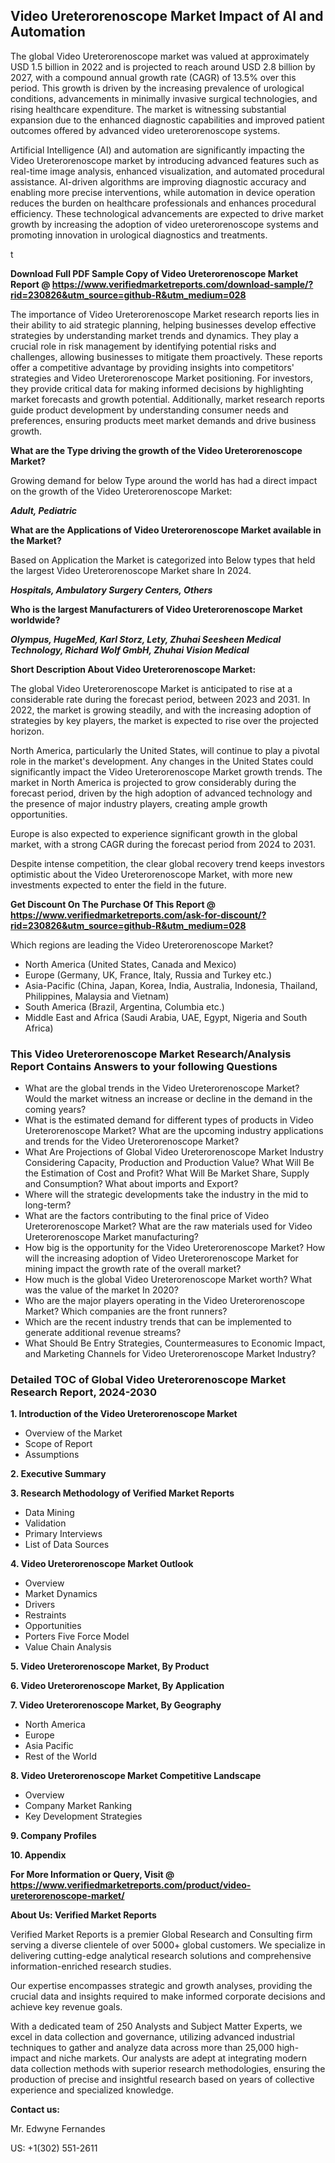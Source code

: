 <h2>Video Ureterorenoscope Market Impact of AI and Automation</h2><p>The global Video Ureterorenoscope market was valued at approximately USD 1.5 billion in 2022 and is projected to reach around USD 2.8 billion by 2027, with a compound annual growth rate (CAGR) of 13.5% over this period. This growth is driven by the increasing prevalence of urological conditions, advancements in minimally invasive surgical technologies, and rising healthcare expenditure. The market is witnessing substantial expansion due to the enhanced diagnostic capabilities and improved patient outcomes offered by advanced video ureterorenoscope systems.</p><p>Artificial Intelligence (AI) and automation are significantly impacting the Video Ureterorenoscope market by introducing advanced features such as real-time image analysis, enhanced visualization, and automated procedural assistance. AI-driven algorithms are improving diagnostic accuracy and enabling more precise interventions, while automation in device operation reduces the burden on healthcare professionals and enhances procedural efficiency. These technological advancements are expected to drive market growth by increasing the adoption of video ureterorenoscope systems and promoting innovation in urological diagnostics and treatments.</p>t</p><p id="" class=""><strong>Download Full PDF Sample Copy of Video Ureterorenoscope Market Report @ <a href="https://www.verifiedmarketreports.com/download-sample/?rid=230826&utm_source=github-R&utm_medium=028" target="_blank">https://www.verifiedmarketreports.com/download-sample/?rid=230826&utm_source=github-R&utm_medium=028</a></strong></p><p>The importance of&nbsp;Video Ureterorenoscope Market research reports lies in their ability to aid strategic planning, helping businesses develop effective strategies by understanding market trends and dynamics. They play a crucial role in risk management by identifying potential risks and challenges, allowing businesses to mitigate them proactively. These reports offer a competitive advantage by providing insights into competitors' strategies and Video Ureterorenoscope Market positioning. For investors, they provide critical data for making informed decisions by highlighting market forecasts and growth potential. Additionally, market research reports guide product development by understanding consumer needs and preferences, ensuring products meet market demands and drive business growth.</p><p><strong>What are the&nbsp;Type driving the growth of the Video Ureterorenoscope Market?</strong></p><p id="" class="">Growing demand for below Type around the world has had a direct impact on the growth of the Video Ureterorenoscope Market:</p><em><strong>Adult, Pediatric</strong></em></p><strong>What are the&nbsp;Applications&nbsp;of Video Ureterorenoscope Market available in the Market?</strong></p><p id="" class="">Based on Application the Market is categorized into Below types that held the largest Video Ureterorenoscope Market share In 2024.</p><em><strong>Hospitals, Ambulatory Surgery Centers, Others</strong></em></p><strong>Who is the largest Manufacturers of Video Ureterorenoscope Market worldwide?</strong></p><p><em><strong>Olympus, HugeMed, Karl Storz, Lety, Zhuhai Seesheen Medical Technology, Richard Wolf GmbH, Zhuhai Vision Medical</strong></em></p><p id="" class=""><strong>Short Description About Video Ureterorenoscope Market:</strong></p><p>The global Video Ureterorenoscope Market is anticipated to rise at a considerable rate during the forecast period, between 2023 and 2031. In 2022, the market is growing steadily, and with the increasing adoption of strategies by key players, the market is expected to rise over the projected horizon.</p><p>North America, particularly the United States, will continue to play a pivotal role in the market's development. Any changes in the United States could significantly impact the Video Ureterorenoscope Market growth trends. The market in North America is projected to grow considerably during the forecast period, driven by the high adoption of advanced technology and the presence of major industry players, creating ample growth opportunities.</p><p>Europe is also expected to experience significant growth in the global market, with a strong CAGR during the forecast period from 2024 to 2031.</p><p>Despite intense competition, the clear global recovery trend keeps investors optimistic about the Video Ureterorenoscope Market, with more new investments expected to enter the field in the future.</p><p id="" class=""><strong>Get Discount On The Purchase Of This Report @ <a href="https://www.verifiedmarketreports.com/ask-for-discount/?rid=230826&utm_source=github-R&utm_medium=028" target="_blank">https://www.verifiedmarketreports.com/ask-for-discount/?rid=230826&utm_source=github-R&utm_medium=028</a></strong></p>Which regions are leading the Video Ureterorenoscope Market?</p><ul><li>North America (United States, Canada and Mexico)</li><li>Europe (Germany, UK, France, Italy, Russia and Turkey etc.)</li><li>Asia-Pacific (China, Japan, Korea, India, Australia, Indonesia, Thailand, Philippines, Malaysia and Vietnam)</li><li>South America (Brazil, Argentina, Columbia etc.)</li><li>Middle East and Africa (Saudi Arabia, UAE, Egypt, Nigeria and South Africa)</li></ul><h3 id="" class="">This Video Ureterorenoscope Market Research/Analysis Report Contains Answers to your following Questions</h3><ul><li>What are the global trends in the Video Ureterorenoscope Market? Would the market witness an increase or decline in the demand in the coming years?</li><li>What is the estimated demand for different types of products in Video Ureterorenoscope Market? What are the upcoming industry applications and trends for the Video Ureterorenoscope Market?</li><li>What Are Projections of Global Video Ureterorenoscope Market Industry Considering Capacity, Production and Production Value? What Will Be the Estimation of Cost and Profit? What Will Be Market Share, Supply and Consumption? What about imports and Export?</li><li>Where will the strategic developments take the industry in the mid to long-term?</li><li>What are the factors contributing to the final price of Video Ureterorenoscope Market? What are the raw materials used for Video Ureterorenoscope Market manufacturing?</li><li>How big is the opportunity for the Video Ureterorenoscope Market? How will the increasing adoption of Video Ureterorenoscope Market for mining impact the growth rate of the overall market?</li><li>How much is the global Video Ureterorenoscope Market worth? What was the value of the market In 2020?</li><li>Who are the major players operating in the Video Ureterorenoscope Market? Which companies are the front runners?</li><li>Which are the recent industry trends that can be implemented to generate additional revenue streams?</li><li>What Should Be Entry Strategies, Countermeasures to Economic Impact, and Marketing Channels for Video Ureterorenoscope Market Industry?</li></ul><h3 id="" class="">Detailed TOC of Global Video Ureterorenoscope Market Research Report, 2024-2030</h3><p id="" class=""><strong>1. Introduction of the Video Ureterorenoscope Market</strong></p><ul><li>Overview of the Market</li><li>Scope of Report</li><li>Assumptions</li></ul><p id="" class=""><strong>2. Executive Summary</strong></p><p id="" class=""><strong>3. Research Methodology of Verified Market Reports</strong></p><ul><li>Data Mining</li><li>Validation</li><li>Primary Interviews</li><li>List of Data Sources</li></ul><p id="" class=""><strong>4. Video Ureterorenoscope Market Outlook</strong></p><ul><li>Overview</li><li>Market Dynamics</li><li>Drivers</li><li>Restraints</li><li>Opportunities</li><li>Porters Five Force Model</li><li>Value Chain Analysis</li></ul><p id="" class=""><strong>5. Video Ureterorenoscope Market, By Product</strong></p><p id="" class=""><strong>6. Video Ureterorenoscope Market, By Application</strong></p><p id="" class=""><strong>7. Video Ureterorenoscope Market, By Geography</strong></p><ul><li>North America</li><li>Europe</li><li>Asia Pacific</li><li>Rest of the World</li></ul><p id="" class=""><strong>8. Video Ureterorenoscope Market Competitive Landscape</strong></p><ul><li>Overview</li><li>Company Market Ranking</li><li>Key Development Strategies</li></ul><p id="" class=""><strong>9. Company Profiles</strong></p><p id="" class=""><strong>10. Appendix</strong></p><p id="" class=""><strong>For More Information or Query, Visit @ <a href="https://www.verifiedmarketreports.com/product/video-ureterorenoscope-market/" target="_blank">https://www.verifiedmarketreports.com/product/video-ureterorenoscope-market/</a></strong></p><p id="" class=""><strong>About Us: Verified Market Reports</strong></p><p id="" class="">Verified Market Reports is a premier Global Research and Consulting firm serving a diverse clientele of over 5000+ global customers. We specialize in delivering cutting-edge analytical research solutions and comprehensive information-enriched research studies.</p><p id="" class="">Our expertise encompasses strategic and growth analyses, providing the crucial data and insights required to make informed corporate decisions and achieve key revenue goals.</p><p id="" class="">With a dedicated team of 250 Analysts and Subject Matter Experts, we excel in data collection and governance, utilizing advanced industrial techniques to gather and analyze data across more than 25,000 high-impact and niche markets. Our analysts are adept at integrating modern data collection methods with superior research methodologies, ensuring the production of precise and insightful research based on years of collective experience and specialized knowledge.</p><p id="" class=""><strong>Contact us:</strong></p><p id="" class="">Mr. Edwyne Fernandes</p><p id="" class="">US: +1(302) 551-2611</p>